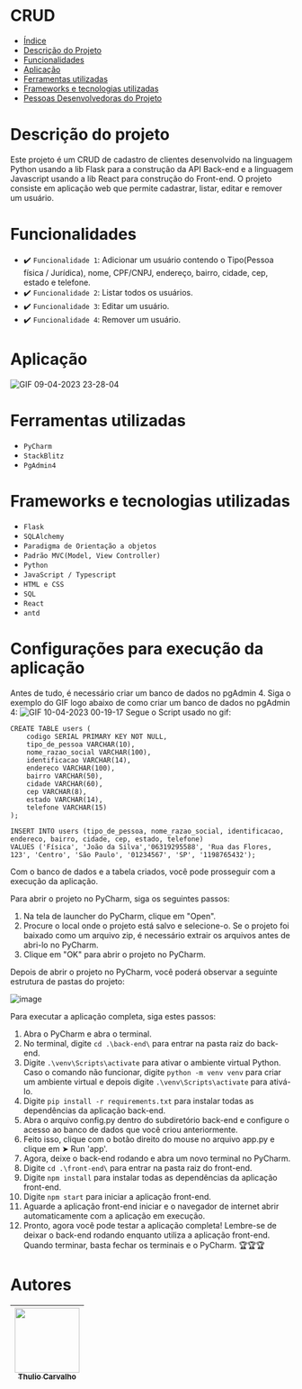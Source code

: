 # CRUD

* [Índice](#índice)
* [Descrição do Projeto](#descrição-do-projeto)
* [Funcionalidades](#funcionalidades)
* [Aplicação](#aplicação)
* [Ferramentas utilizadas](#ferramentas-utilizadas)
* [Frameworks e tecnologias utilizadas](#frameworks-e-tecnologias-utilizadas)
* [Pessoas Desenvolvedoras do Projeto](#pessoas-desenvolvedoras)

# Descrição do projeto
Este projeto é um CRUD de cadastro de clientes desenvolvido na linguagem Python usando a lib Flask para a construção da API Back-end 
e a linguagem Javascript usando a lib React para construção do Front-end. O projeto consiste em aplicação web que permite cadastrar, listar, editar e remover um usuário. 

# Funcionalidades
 - ✔️ `Funcionalidade 1`: Adicionar um usuário contendo o Tipo(Pessoa física / Jurídica), nome, CPF/CNPJ, endereço, bairro, cidade, cep, estado e telefone.
 - ✔️ `Funcionalidade 2`: Listar todos os usuários.
 - ✔️ `Funcionalidade 3`: Editar um usuário.
 - ✔️ `Funcionalidade 4`: Remover um usuário.
 
# Aplicação

![GIF 09-04-2023 23-28-04](https://user-images.githubusercontent.com/48070981/230814212-969d0be4-6cef-409e-96d8-482c4156d5ad.gif)
# Ferramentas utilizadas
- `PyCharm`
- `StackBlitz`
- `PgAdmin4`

# Frameworks e tecnologias utilizadas
- `Flask`
- `SQLAlchemy`
- `Paradigma de Orientação a objetos`
- `Padrão MVC(Model, View Controller)`
- `Python`
- `JavaScript / Typescript`
- `HTML e CSS`
- `SQL`
- `React`
- `antd`

# Configurações para execução da aplicação
Antes de tudo, é necessário criar um banco de dados no pgAdmin 4. Siga o exemplo do GIF logo abaixo de como criar um banco de dados no pgAdmin 4:
![GIF 10-04-2023 00-19-17](https://user-images.githubusercontent.com/48070981/230819590-4eb64269-8720-4681-a589-adc499fa0529.gif)
Segue o Script usado no gif:
```
CREATE TABLE users (
    codigo SERIAL PRIMARY KEY NOT NULL,
    tipo_de_pessoa VARCHAR(10),
    nome_razao_social VARCHAR(100),
    identificacao VARCHAR(14),
    endereco VARCHAR(100),
    bairro VARCHAR(50),
    cidade VARCHAR(60),
    cep VARCHAR(8),
    estado VARCHAR(14),
    telefone VARCHAR(15)
);

INSERT INTO users (tipo_de_pessoa, nome_razao_social, identificacao, endereco, bairro, cidade, cep, estado, telefone)
VALUES ('Física', 'João da Silva','06319295588', 'Rua das Flores, 123', 'Centro', 'São Paulo', '01234567', 'SP', '1198765432');
```
Com o banco de dados e a tabela criados, você pode prosseguir com a execução da aplicação.

Para abrir o projeto no PyCharm, siga os seguintes passos:

1. Na tela de launcher do PyCharm, clique em "Open".
2. Procure o local onde o projeto está salvo e selecione-o. Se o projeto foi baixado como um arquivo zip, é necessário extrair os arquivos antes de abri-lo no PyCharm.
3. Clique em "OK" para abrir o projeto no PyCharm.

Depois de abrir o projeto no PyCharm, você poderá observar a seguinte estrutura de pastas do projeto:

![image](https://user-images.githubusercontent.com/48070981/230822678-9ea93bf5-0f08-4555-90c0-634a8f9f2207.png)


Para executar a aplicação completa, siga estes passos:

1. Abra o PyCharm e abra o terminal.
2. No terminal, digite ```cd .\back-end\``` para entrar na pasta raiz do back-end.
3. Digite ```.\venv\Scripts\activate``` para ativar o ambiente virtual Python. Caso o comando não funcionar, digite ```python -m venv venv``` para criar um ambiente virtual e depois digite ```.\venv\Scripts\activate``` para ativá-lo.
4. Digite ```pip install -r requirements.txt``` para instalar todas as dependências da aplicação back-end.
5. Abra o arquivo config.py dentro do subdiretório back-end e configure o acesso ao banco de dados que você criou anteriormente.
6. Feito isso, clique com o botão direito do mouse no arquivo app.py e clique em ➤ Run 'app'.
7. Agora, deixe o back-end rodando e abra um novo terminal no PyCharm.
8. Digite ```cd .\front-end\``` para entrar na pasta raiz do front-end.
9. Digite ```npm install``` para instalar todas as dependências da aplicação front-end.
10. Digite ```npm start``` para iniciar a aplicação front-end.
11. Aguarde a aplicação front-end iniciar e o navegador de internet abrir automaticamente com a aplicação em execução.
12. Pronto, agora você pode testar a aplicação completa! Lembre-se de deixar o back-end rodando enquanto utiliza a aplicação front-end. Quando terminar, basta fechar os terminais e o PyCharm. 🏆🏆🏆

# Autores

| [<img src="https://avatars.githubusercontent.com/u/48070981?s=400&v=4" width=115><br><sub>Thulio Carvalho</sub>](https://github.com/Thulio-FM-Carvalho) |  
| :---: |


